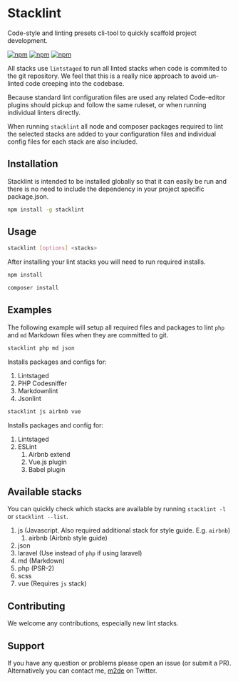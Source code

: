 # Stacklint

Code-style and linting presets cli-tool to quickly scaffold project development.

[![npm](https://img.shields.io/npm/v/stacklint.svg?style=for-the-badge)](https://www.npmjs.com/package/stacklint)
[![npm](https://img.shields.io/npm/dm/stacklint.svg?style=for-the-badge)](https://github.com/thesold/stacklint)
[![npm](https://img.shields.io/npm/l/stacklint.svg?style=for-the-badge)](https://github.com/thesold/stacklint)

All stacks use `lintstaged` to run all linted stacks when code is commited to the git repository. We feel that this is a really nice approach to avoid un-linted code creeping into the codebase.

Because standard lint configuration files are used any related Code-editor plugins should pickup and follow the same ruleset, or when running individual linters directly.

When running `stacklint` all node and composer packages required to lint the selected stacks are added to your configuration files and individual config files for each stack are also included.

## Installation

Stacklint is intended to be installed globally so that it can easily be run and there is no need to include the dependency in your project specific package.json.

```sh
npm install -g stacklint
```

## Usage

```sh
stacklint [options] <stacks>
```

After installing your lint stacks you will need to run required installs.

```sh
npm install
```

```sh
composer install
```

## Examples

The following example will setup all required files and packages to lint `php` and `md` Markdown files when they are committed to git.

```sh
stacklint php md json
```

Installs packages and configs for:

1. Lintstaged
1. PHP Codesniffer
1. Markdownlint
1. Jsonlint

```sh
stacklint js airbnb vue
```

Installs packages and config for:

1. Lintstaged
1. ESLint
    1. Airbnb extend
    1. Vue.js plugin
    1. Babel plugin

## Available stacks

You can quickly check which stacks are available by running `stacklint -l` or `stacklint --list`.

1. js (Javascript. Also required additional stack for style guide. E.g. `airbnb`)
    1. airbnb (Airbnb style guide)
1. json
1. laravel (Use instead of `php` if using laravel)
1. md (Markdown)
1. php (PSR-2)
1. scss
1. vue (Requires `js` stack)

## Contributing

We welcome any contributions, especially new lint stacks.

## Support

If you have any question or problems please open an issue (or submit a PR). Alternatively you can contact me, [m2de](https://www.twitter.com/m2de_io) on Twitter.
